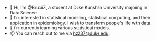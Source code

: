 - 👋 Hi, I’m @BruciiZ, a student at Duke Kunshan University majoring in Data Science.
- 👀 I’m interested in statistical modeling, statistical computing, and their application in epidemiology. I wish to transform people's life with data.
- 🌱 I’m currently learning various statistical models.
- 📫 You can reach out to me via hz237@duke.edu.

<!---
BruciiZ/BruciiZ is a ✨ special ✨ repository because its `README.md` (this file) appears on your GitHub profile.
You can click the Preview link to take a look at your changes.
--->
